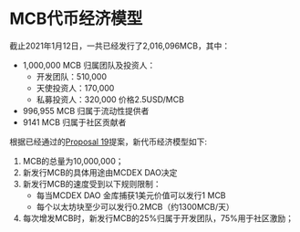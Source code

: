 # MCB代币经济模型

截止2021年1月12日，一共已经发行了2,016,096MCB，其中：

- 1,000,000 MCB 归属团队及投资人：
   - 开发团队：510,000
   - 天使投资人：170,000
   - 私募投资人：320,000 价格2.5USD/MCB
- 996,955 MCB 归属于流动性提供者
- 9141 MCB 归属于社区贡献者

根据已经通过的[Proposal 19](https://forum.mcdex.io/t/proposal-19-mcb-new-tokenomics/262)提案，新代币经济模型如下:

1. MCB的总量为10,000,000；
2. 新发行MCB的具体用途由MCDEX DAO决定
3. 新发行MCB的速度受到以下规则限制：
    - 每当MCDEX DAO 金库捕获1美元价值可以发行1 MCB
    - 每个以太坊块至少可以发行0.2MCB（约1300MCB/天）
4. 每次增发MCB时，新发行MCB的25%归属于开发团队，75%用于社区激励；

